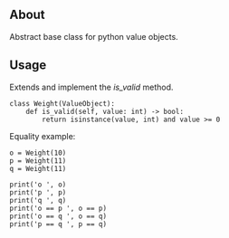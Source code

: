 ## About

Abstract base class for python value objects.

## Usage

Extends and implement the _is_valid_ method.

```
class Weight(ValueObject):
    def is_valid(self, value: int) -> bool:
        return isinstance(value, int) and value >= 0
```

Equality example:

```
o = Weight(10)
p = Weight(11)
q = Weight(11)

print('o ', o)
print('p ', p)
print('q ', q)
print('o == p ', o == p)
print('o == q ', o == q)
print('p == q ', p == q)
```
